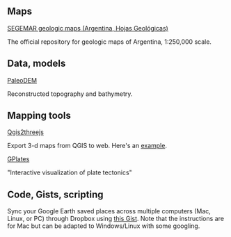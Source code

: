 ## Maps

[SEGEMAR geologic maps (Argentina, Hojas Geológicas)](http://repositorio.segemar.gov.ar/handle/308849217/69)

The official repository for geologic maps of Argentina, 1:250,000 scale.

## Data, models

[PaleoDEM](http://www.earthbyte.org/paleodem-resource-scotese-and-wright-2018/)

Reconstructed topography and bathymetry.

## Mapping tools

[Qgis2threejs](https://github.com/minorua/Qgis2threejs)

Export 3-d maps from QGIS to web. Here's an [example](https://mitchellmcm27.github.io/phd-antofalla/exports/southern-fraile-threejs/index.html).

[GPlates](https://www.gplates.org/)

"Interactive visualization of plate tectonics"

## Code, Gists, scripting

Sync your Google Earth saved places across multiple computers (Mac, Linux, or PC) through Dropbox using [this Gist](https://gist.github.com/kblum/76b5e07f44851733cbfb93700ba45662). Note that the instructions are for Mac but can be adapted to Windows/Linux with some googling.
